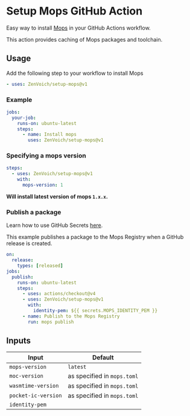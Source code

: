 # Setup Mops GitHub Action

Easy way to install [Mops](https://mops.one) in your GitHub Actions workflow.

This action provides caching of Mops packages and toolchain.

## Usage

Add the following step to your workflow to install Mops

```yaml
- uses: ZenVoich/setup-mops@v1
```

### Example

```yaml
jobs:
  your-job:
    runs-on: ubuntu-latest
    steps:
      - name: Install mops
        uses: ZenVoich/setup-mops@v1
```

### Specifying a mops version

```yaml
steps:
  - uses: ZenVoich/setup-mops@v1
    with:
      mops-version: 1
```

__Will install latest version of mops `1.x.x`.__

### Publish a package

Learn how to use GitHub Secrets [here](https://docs.github.com/en/actions/security-guides/using-secrets-in-github-actions?tool=webui).

This example publishes a package to the Mops Registry when a GitHub release is created.

```yaml
on:
  release:
    types: [released]
jobs:
  publish:
    runs-on: ubuntu-latest
    steps:
      - uses: actions/checkout@v4
      - uses: ZenVoich/setup-mops@v1
        with:
          identity-pem: ${{ secrets.MOPS_IDENTITY_PEM }}
      - name: Publish to the Mops Registry
        run: mops publish
```

## Inputs

| Input               | Default
|---------------------|---------------|
| `mops-version`      | `latest`
| `moc-version`       | as specified in `mops.toml`
| `wasmtime-version`  | as specified in `mops.toml`
| `pocket-ic-version` | as specified in `mops.toml`
| `identity-pem`      |               |